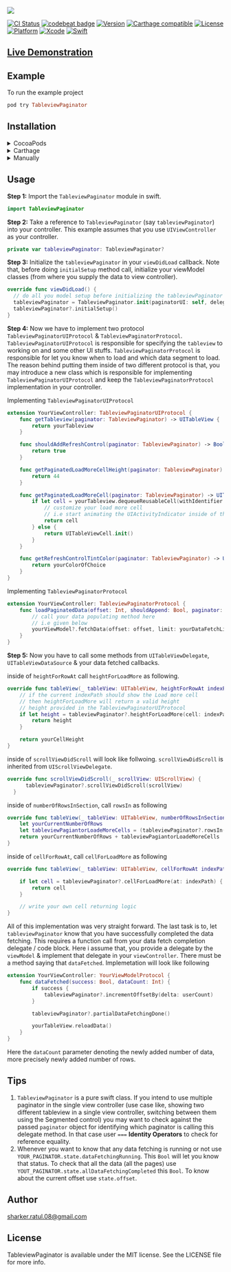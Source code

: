 <img src="https://github.com/ratulSharker/TableviewPaginator/blob/master/images/Banner.jpg?raw=true"></img>

[![CI Status](https://travis-ci.org/ratulSharker/TableviewPaginator.svg?branch=master)](https://travis-ci.org/ratulSharker/TableviewPaginator)
[![codebeat badge](https://codebeat.co/badges/e213907a-a6a3-4b9b-bca2-aad36067a9b7)](https://codebeat.co/projects/github-com-ratulsharker-tableviewpaginator-master)
[![Version](https://img.shields.io/cocoapods/v/TableviewPaginator.svg?style=flat)](https://cocoapods.org/pods/TableviewPaginator)
[![Carthage compatible](https://img.shields.io/badge/Carthage-Compatible-brightgreen.svg?style=flat)](https://github.com/Carthage/Carthage)
[![License](https://img.shields.io/cocoapods/l/TableviewPaginator.svg?style=flat)](https://cocoapods.org/pods/TableviewPaginator)
[![Platform](https://img.shields.io/cocoapods/p/TableviewPaginator.svg?style=flat)](https://cocoapods.org/pods/TableviewPaginator)
[![Xcode](https://img.shields.io/badge/Xcode-10.1-blue.svg)](https://developer.apple.com/xcode)
[![Swift](https://img.shields.io/badge/Swift-4.2-orange.svg)](https://swift.org)

## <a href="https://appetize.io/embed/7799zdgrhftqg8b2gpc73n4ct8?device=iphone6s&scale=75&orientation=portrait&osVersion=11.4">Live Demonstration</a>

## Example

To run the example project

```ruby
pod try TableviewPaginator
```

## Installation

<details>
<summary>CocoaPods</summary>
</br>
<p>TableviewPaginator is available through <a href="https://cocoapods.org">CocoaPods</a>. To install
it, simply add the following line to your <code>Podfile</code>:</p>

<pre>
<code class='ruby language-ruby'>pod 'TableviewPaginator' </code></pre>
</details>

<details>
<summary>Carthage</summary>
</br>
<p>TableviewPaginator is available throguh <a href="https://github.com/Carthage/Carthage">Carthage</a>, specify it in your <code>Cartfile</code>:</p>

<pre><code class="ogdl language-ogdl">github "ratulSharker/TableviewPaginator" ~&gt; 0.1.0
</code></pre>
</details>

<details>
<summary>Manually</summary>
</br>
<p>Add the <a href="https://github.com/ratulSharker/TableviewPaginator/blob/master/TableviewPaginator/Classes/TableviewPaginator.swift">TableviewPaginator.swift</a> file to your Xcode project and you are good to go.</p>
</details>

## Usage

<b>Step 1:</b> Import the `TableviewPaginator` module in swift.

```swift
import TableviewPaginator
```

<b>Step 2:</b> Take a reference to `TableviewPaginator` (say `tableviewPaginator`) into your controller. This example assumes that you use `UIViewController` as your controller.

```swift
private var tableviewPaginator: TableviewPaginator?
```

<b>Step 3:</b> Initialize the `tableviewPaginator` in your `viewDidLoad` callback. Note that, before doing `initialSetup` method call, initialize your viewModel classes (from where you supply the data to view controller).

```swift
override func viewDidLoad() {
  // do all you model setup before initializing the tableviewPaginator
  tableviewPaginator = TableviewPaginator.init(paginatorUI: self, delegate: self)
  tableviewPaginator?.initialSetup()
}
```

<b>Step 4:</b> Now we have to implement two protocol `TableviewPaginatorUIProtocol` & `TableviewPaginatorProtocol`. `TableviewPaginatorUIProtocol` is responsible for specifying the `tableview` to working on and some other UI stuffs. `TableviewPaginatorProtocol` is responsible for let you know when to load and which data segment to load. The reason behind putting them inside of two different protocol is that, you may introduce a new class which is responsible for implementing `TableviewPaginatorUIProtocol` and keep the `TableviewPaginatorProtocol` implementation in your controller.

Implementing `TableviewPaginatorUIProtocol`

```swift
extension YourViewController: TableviewPaginatorUIProtocol {
    func getTableview(paginator: TableviewPaginator) -> UITableView {
        return yourTableview
    }

    func shouldAddRefreshControl(paginator: TableviewPaginator) -> Bool {
        return true
    }

    func getPaginatedLoadMoreCellHeight(paginator: TableviewPaginator) -> CGFloat {
        return 44
    }

    func getPaginatedLoadMoreCell(paginator: TableviewPaginator) -> UITableViewCell {
        if let cell = yourTableview.dequeueReusableCell(withIdentifier: "YOUR_LOAD_MORE_CELL_IDENTIFIER") as? YourLoadMoreCell {
            // customize your load more cell
            // i.e start animating the UIActivityIndicator inside of the cell
            return cell
        } else {
            return UITableViewCell.init()
        }
    }

    func getRefreshControlTintColor(paginator: TableviewPaginator) -> UIColor {
        return yourColorOfChoice
    }
}
```

Implementing `TableviewPaginatorProtocol`

```swift
extension YourViewController: TableviewPaginatorProtocol {
    func loadPaginatedData(offset: Int, shouldAppend: Bool, paginator: TableviewPaginator) {
        // call your data populating method here
        // i.e given below
        yourViewModel?.fetchData(offset: offset, limit: yourDataFetchLimit, shouldAppend: shouldAppend)
    }
}
```

<b>Step 5:</b> Now you have to call some methods from `UITableViewDelegate`, `UITableViewDataSource` & your data fetched callbacks.

inside of `heightForRowAt` call `heightForLoadMore` as following.

```swift
override func tableView(_ tableView: UITableView, heightForRowAt indexPath: IndexPath) -> CGFloat {
    // if the current indexPath should show the Load more cell
    // then heightForLoadMore will return a valid height
    // height provided in the TableviewPaginatorUIProtocol
    if let height = tableviewPaginator?.heightForLoadMore(cell: indexPath) {
        return height
    }

    return yourCellHeight
}
```

inside of `scrollViewDidScroll` will look like follwoing. `scrollViewDidScroll` is inherited from `UIScrollViewDelegate`.

```swift
override func scrollViewDidScroll(_ scrollView: UIScrollView) {
      tableviewPaginator?.scrollViewDidScroll(scrollView)
  }
```

inside of `numberOfRowsInSection`, call `rowsIn` as following

```swift
override func tableView(_ tableView: UITableView, numberOfRowsInSection section: Int) -> Int {
    let yourCurrentNumberOfRows
    let tableviewPagiantorLoadeMoreCells = (tableviewPaginator?.rowsIn(section: section) ?? 0)
    return yourCurrentNumberOfRows + tableviewPagiantorLoadeMoreCells
}
```

inside of `cellForRowAt`, call `cellForLoadMore` as following
```swift
override func tableView(_ tableView: UITableView, cellForRowAt indexPath: IndexPath) -> UITableViewCell {

    if let cell = tableviewPaginator?.cellForLoadMore(at: indexPath) {
        return cell
    }

    // write your own cell returning logic
}
```

All of this implementation was very straight forward. The last task is to, let `tableviewPaginator` know that you have successfully completed the data fetching. This requires a function call from your data fetch completion delegate / code block. Here i assume that, you provide a delegate by the `viewModel` & implement that delegate in your `viewController`. There must be a method saying that `dataFetched`. Implemetation will look like following

```swift
extension YourViewController: YourViewModelProtocol {
    func dataFetched(success: Bool, dataCount: Int) {
        if success {
            tableviewPaginator?.incrementOffsetBy(delta: userCount)
        }

        tableviewPaginator?.partialDataFetchingDone()

        yourTableView.reloadData()
    }
}
```
Here the `dataCount` parameter denoting the newly added number of data, more precisely newly added number of rows.

## Tips
1. `TableviewPaginator` is a pure swift class. If you intend to use multiple paginator in the single view controller (use case like, showing two different tableview in a single view controller, switching between them using the Segmented control) you may want to check against the passed `paginator` object for identifying which paginator is calling this delegate method. In that case user `===` **Identity Operators** to check for reference equality.
2. Whenever you want to know that any data fetching is running or not use `YOUR_PAGINATOR.state.dataFetchingRunning`. This `Bool` will let you know that status. To check that all the data (all the pages) use `YOUT_PAGINATOR.state.allDataFetchingCompleted` this `Bool`. To know about the current offset use `state.offset`.

## Author

sharker.ratul.08@gmail.com

## License

TableviewPaginator is available under the MIT license. See the LICENSE file for more info.

